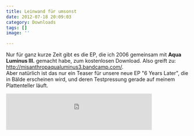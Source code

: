 ```yaml
---
title: Leinwand für umsonst
date: 2012-07-18 20:09:03
category: Downloads
tags: []
image: ''

---
```


Nur für ganz kurze Zeit gibt es die EP, die ich 2006 gemeinsam mit **Aqua Luminus III.** gemacht habe, zum kostenlosen Download. Also greift zu: <http://misanthropaqualuminus3.bandcamp.com/>.  
Aber natürlich ist das nur ein Teaser für unsere neue EP "6 Years Later", die in Bälde erscheinen wird, und deren Testpressung gerade auf meinem Plattenteller läuft.  
<iframe width="400" height="100" style="position: relative; display: block; width: 400px; height: 100px;" src="http://bandcamp.com/EmbeddedPlayer/v=2/album=1067517769/size=venti/bgcol=FFFFFF/linkcol=4285BB/" allowtransparency="true" frameborder="0"></iframe>
